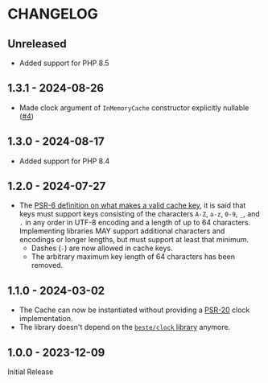 # CHANGELOG

## Unreleased

* Added support for PHP 8.5

## 1.3.1 - 2024-08-26

* Made clock argument of `InMemoryCache` constructor explicitly nullable
  ([#4](https://github.com/beste/in-memory-cache-php/pull/4))

## 1.3.0 - 2024-08-17

* Added support for PHP 8.4

## 1.2.0 - 2024-07-27

* The [PSR-6 definition on what makes a valid cache key](https://www.php-fig.org/psr/psr-6/#definitions), it is said that
  keys must support keys consisting of the characters `A-Z`, `a-z`, `0-9`, `_`, and `.` in any order in UTF-8
  encoding and a length of up to 64 characters. Implementing libraries MAY support additional characters and encodings
  or longer lengths, but must support at least that minimum.
  * Dashes (`-`) are now allowed in cache keys.
  * The arbitrary maximum key length of 64 characters has been removed.


## 1.1.0 - 2024-03-02

* The Cache can now be instantiated without providing a [PSR-20](https://www.php-fig.org/psr/psr-20/) clock implementation.
* The library doesn't depend on the [`beste/clock` library](https://github.com/beste/clock) anymore.

## 1.0.0 - 2023-12-09

Initial Release
